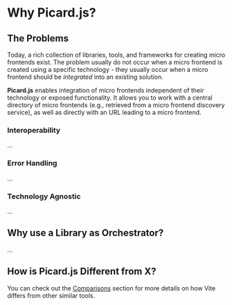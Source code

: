 # Why Picard.js?

## The Problems

Today, a rich collection of libraries, tools, and frameworks for creating micro frontends exist. The problem usually do not occur when a micro frontend is created using a specific technology - they usually occur when a micro frontend should be *integrated* into an existing solution.

**Picard.js** enables integration of micro frontends independent of their technology or exposed functionality. It allows you to work with a central directory of micro frontends (e.g., retrieved from a micro frontend discovery service), as well as directly with an URL leading to a micro frontend.

### Interoperability

...

### Error Handling

...

### Technology Agnostic

...

## Why use a Library as Orchestrator?

...

## How is Picard.js Different from X?

You can check out the [Comparisons](./comparisons.md) section for more details on how Vite differs from other similar tools.
